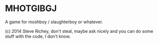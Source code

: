 # MHOTGIBGJ

A game for moshboy / slaughterboy or whatever.

(c) 2014 Steve Richey, don't steal, maybe ask nicely and you can do some stuff with the code, I don't know.